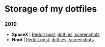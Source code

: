 # Storage of my dotfiles

### 2019
* **SpaceX** | [Reddit post](https://www.reddit.com/r/unixporn/comments/avqjh2/i3gaps_spacex/), [dotfiles, screenshots](https://github.com/asc11cat/dots/tree/master/spacex)
* **Nord** | [Reddit post](https://www.reddit.com/r/unixporn/comments/b0nxp7/i3gaps_nord_and_neovim/), [dotfiles, screenshots](https://github.com/asc11cat/dots/tree/master/nord)

